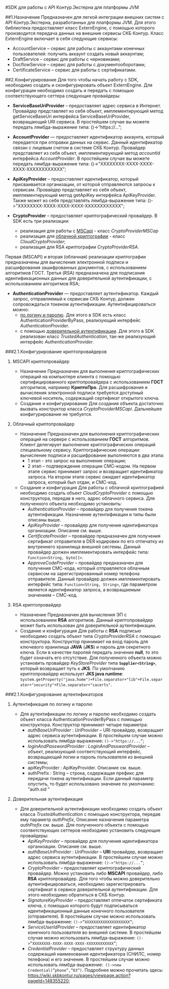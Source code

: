 #SDK для работы с API Контур.Экстерна для платформы JVM 

##1.Назначение
Предназначен для легкой интеграции внешних систем с API Контур.Экстерна, разработанных для платформы JVM. Для этого библиотека предоставляет класс ExternEngine, с помощью которого производится передача данных на внешние сервисы СКБ Контур. Класс ExternEngine включает в себя следующие сервисы:

- AccountService – сервис для работы с аккаунтами конечных пользователей: 
		получить аккаунт
		создать новый аккаунтам;
- DraftService – сервис для работы с черновиками;
- DocflowService – сервис для работы с документооборотами;
- CertificateService – сервис для работы с сертификатами.

##2.Конфигурирование
Для того чтобы начать работу с SDK, необходимо создать и сконфигурировать объект ExternEngine. Для конфигурации необходимо создать и передать с помощью соответствующего сеттера следующие провайдеры:

- **ServiceBaseUriProvider** – предоставляет адрес сервиса в Интернет. Провайдер представляет из себя объект, имплементирующий метод getServiceBaseUri интерфейса ServiceBaseUriProvider, возвращающий URI сервиса. В простейшем случае вы можете передать лямбда-выражение типа: ()->”https://...”;

- **AccountProvider** — предоставляет идентификатор аккаунта, который передается при отправки данных на сервис. Данный идентификатор связан с лицевым счетом в системе СКБ Контур. Провайдер представляет из себя объект, имплементирующий метод *accountId* интерфейса *AccountProvider*. В простейшем случае вы можете передать лямбда-выражение типа:     ()->"XXXXXXXX-XXXX-XXXX-XXXX-XXXXXXXXXXXX";

- **ApiKeyProvider** – предоставляет идентификатор, который присваивается организации, от которой отправляются запросы к сервисам. Провайдер представляет из себя объект, имплементирующий метод getApiKey интерфейса ApiKeyProvider. Также может из себя представлять лямбда-выражение типа:     ()->"XXXXXXXX-XXXX-XXXX-XXXX-XXXXXXXXXXXX";

- **CryptoProvider** – предоставляет криптографический провайдер. В SDK есть три реализации:
    * реализация для работы с [MSCapi](https://msdn.microsoft.com/en-us/library/windows/desktop/aa380256.aspx) - класс *CryptoProviderMSCap*
    * реализация для [облачной криптографии](https://wiki.skbkontur.ru/display/KE/CloudCryptApi) - класс *CloudCryptoProvider*;
    * реализация для RSA криптографии *CryptoProviderRSA*.

Первая (MSCAPI) и вторая (облачная) реализации криптографии предназначены для вычисления электронной подписи и расшифрования зашифрованных документов, с использованием алгоритмов ГОСТ. Третья (RSA) предназначена для подписания идентификационных данных для доверительной аутентификации, с использованием алгоритмов RSA;

- **AuthenticationProvider** — предоставляет аутентификатор. Каждый запрос, отправляемый к сервисам СКБ Контур, должен сопровождаться токеном аутентификации. Аутентифицироваться можно:
    * [по логину и паролю](https://wiki.skbkontur.ru/pages/viewpage.action?pageId=148353776). Для этого в SDK есть класс AuthenticationProviderByPass, реализующий интерфейс *AuthenticationProvider*.
    * с помощью [доверительной аутентификации](https://wiki.skbkontur.ru/pages/viewpage.action?pageId=148355220). Для этого в SDK реализован класс *TrustedAuthentication*, так-же реализующий интерфейс *AuthenticationProvider*.

###2.1.Конфигурирование криптопровайдеров

1. MSCAPI криптопровайдер

    * Назначение
Предназначен для выполнения криптографических операций на компьютере клиента с помощью сертифицированного криптопровайдера с использованием **ГОСТ** алгоритмов, например **КриптоПро**. Для расшифрования и вычисления электронной подписи требуется доступный ключевой носитель, содержащий сертификат открытого ключа.
    * Создание и конфигурирование
Для создания объекта достаточно вызвать конструктор класса *CryptoProviderMSCapi*. Дальнейшее конфигурирование не требуется.

2. Облачный криптопровайдер

	* Назначение
Предназначен для выполнения криптографических операций на сервере с использованием **ГОСТ** алгоритмов. Клиент делегирует выполнение криптографических операций специальному сервису. Криптографические операции: вычисление подписи и расшифрование выполняются в два этапа:
		* 1 этап - это запрос на выполнение операции; 
		* 2 этап – подтверждение операции СМС–кодом. 
		На первом этапе сервис принимает запрос и возвращает идентификатор запроса. На втором этапе сервис ожидает идентификатор запроса, который был отдан, и СМС-код.
	* Создание и конфигурация
Для работы с облачной криптографией необходимо создать объект *CloudCryptoProvider* с помощью конструктора, передав в него, адрес  облачного сервиса. Для полученного объекта необходимо установить:
		+ *AuthenticationProvider* – провайдер для получения токена аутентификации. Назначение аутентификации и типы были описаны выше.
		+ *ApiKeyProvider* – провайдер для получения идентификатора организации. Описание см. выше.
		+ *CertificateProvider* – провайдер предназначен для получения сертификат отправителя в DER кодировки по его отпечатку из внутреннего хранилища внешней системы. Данный провайдер должен имплементировать интерфейс типа: `Function<String, byte[]>`.
		+ *ApproveCodeProvider* – провайдер предназначен для получения СМС-кода, который отправляется облачным сервисом на зарегистрированный номер телефона отправителя. Данный провайдер должен имплементировать интерфейс типа: `Function<String, String>`, где параметром является идентификатор запроса, а возвращаемым значением – СМС-код.

3. RSA криптопровайдер

	* Назначение
Предназначен для вычисления ЭП с использованием **RSA** алгоритмов. Данный криптопровайдер может быть использован для доверительной аутентификации.
	* Создание и конфигурация
Для работы с **RSA** подписью необходимо создать объект типа *CryptoProviderRSA* с помощью конструктора. Конструктор принимает на вход пароль для ключевого хранилища **JAVA** (**JKS**) и пароль для секретного ключа. Если в качестве паролей передать значение **null**, то это будет означать его отсутствие.  Для полученного объекта можно установить провайдер *KeyStoreProvider* типа **`Supplier<String>`**, который возвращает путь к **JKS**. По умолчанию криптопровайдер использует **JKS java runtime**: `System.getProperty("java.home")+File.separator+"lib"+File.separator+"security"+File.separator+"cacerts"`.

###2.1.Конфигурирование аутентификаторов

1. Аутентификация по логину и паролю

	- Для аутентификации по логину и паролю необходимо создать объект класса AuthenticationProviderByPass с помощью конструктора. Конструктор принимает четыре параметра:
		- *authBaseUriProvider* : *UriProvider* – URI провайдер, возвращает адрес сервиса аутентификации. В простейшем случае можно использовать лямбда-выражение: `()->"https://...”`;
		- *loginAndPasswordProvider* : *LoginAndPasswordProvider* – объект, реализующий соответствующий интерфейс, возвращающий логин и пароль пользователя из внешней системы;
		- apiKeyProvider : ApiKeyProvider. Описание см. выше.
		- authPrefix : String – строка, содержащая префикс для передачи токена аутентификации. Если данный параметр опустить, то будет использовано значение по умолчанию: "auth.sid "

2. Доверительная аутентификация 

	- Для доверительной аутентификации необходимо создать объект класса *TrustedAuthentication* с помощью конструктора, передав ему параметр *authPrefix*, Описание назначения параметра *authPrefix* см. выше.  Для полученного объекта с помощью соответствующих сеттеров необходимо установить следующие провайдеры:
		- *ApiKeyProvider* – провайдер для получения идентификатора организации. Описание см. выше.
		- *authBaseUriProvider* : *UriProvider* – **URI** провайдер, возвращает адрес сервиса аутентификации. В простейшем случае можно использовать лямбда-выражение: `()->"https://...”`;
		- *CryptoProvider* – предоставляет криптографический провайдер. Можно установить либо **MSCAPI** провайдер, либо **RSA** криптопровайдер. Для того чтобы можно доверительно аутентифицироваться, необходимо зарегистрировать сертификат в сервисе доверительной аутентификации. Для этого необходимо обратиться в СКБ Контур.
		- *SignatureKeyProvider* – предоставляет отпечаток сертификата ключа, с помощью которого будут подписываться идентификационный данные конечного пользователя (отправителя). В простейшем случае можно использовать лямбда-выражение: `()->”XXXXXXXXXXXXXXXXXXXX”`;
		- *ServiceUserIdProvider* – предоставляет идентификатор конечного пользователя во внешней системе. В простейшем случае можно использовать лямбда-выражение: `()->”XXXXXXXX-XXXX-XXXX-XXXX-XXXXXXXXXXXX”`;
		- *CredentialProvider* – предоставляет структуру данных содержащий наименования идентификатора (СНИЛС, номер телефона) и его значение. В простейшем случае можно использовать лямбда-выражение:` ()->new Credential(”phone”,”03”)`. Подробнее можно прочитать здесь: https://wiki.skbkontur.ru/pages/viewpage.action?pageId=148355220;



